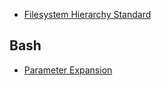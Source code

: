 * [Filesystem Hierarchy Standard](http://www.pathname.com/fhs/pub/fhs-2.3.html)


## Bash
* [Parameter Expansion](http://wiki-dev.bash-hackers.org/syntax/pe)
